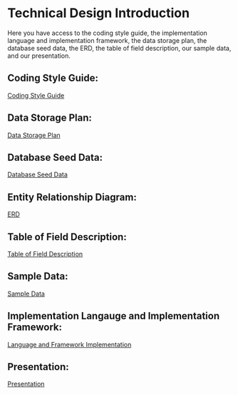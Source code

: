 # Technical Design Introduction
Here you have access to the coding style guide, the implementation language and implementation framework, the data storage plan, the database seed data, the ERD, the table of field description, our sample data, and our presentation.

## **Coding Style Guide**: 
[Coding Style Guide](https://github.com/brodeymc/Team10Project/blob/main/Coding_Style_Guide.md)
## **Data Storage Plan**:
[Data Storage Plan](https://github.com/brodeymc/Team10Project/blob/main/Data_Storage_Plan.md)
## **Database Seed Data**: 
[Database Seed Data](https://github.com/brodeymc/Team10Project/blob/main/Database_Seed_Data.png)
## **Entity Relationship Diagram**: 
[ERD](https://github.com/brodeymc/Team10Project/blob/main/ERD.PNG)
## **Table of Field Description**: 
[Table of Field Description]()
## **Sample Data**: 
[Sample Data](https://github.com/brodeymc/Team10Project/blob/main/SampleData.PNG)
## **Implementation Langauge and Implementation Framework**:
[Language and Framework Implementation]()
## **Presentation**:
[Presentation]()
